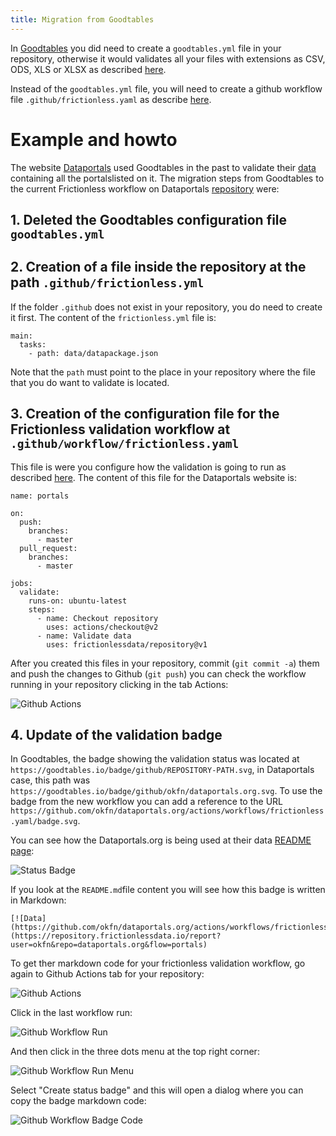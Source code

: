 ```yaml
---
title: Migration from Goodtables
---
```


In [Goodtables](https://goodtables.io) you did need to create a `goodtables.yml` file in your repository, otherwise 
it would validates all your files with extensions as CSV, ODS, XLS or XLSX as described
[here](https://github.com/frictionlessdata/goodtables.io/blob/master/docs/configuration/index.md).

Instead of the `goodtables.yml` file, you will need to create a github workflow file `.github/frictionless.yaml` as describe
[here](/docs/getting-started).

# Example and howto

The website [Dataportals](http://dataportals.org/) used Goodtables in the past to validate their [data](https://github.com/okfn/dataportals.org/tree/master/data) containing all the portalslisted on it.
The migration steps from Goodtables to the current Frictionless workflow on Dataportals [repository](https://github.com/okfn/dataportals.org) were:

## 1. Deleted the Goodtables configuration file `goodtables.yml`

## 2. Creation of a file inside the repository at the path `.github/frictionless.yml`

If the folder `.github` does not exist in your repository, you do need to create it first. The content of the `frictionless.yml` file is:

```
main:
  tasks:
    - path: data/datapackage.json
```

Note that the `path` must point to the place in your repository where the file that you do want to validate is located.

## 3. Creation of the configuration file for the Frictionless validation workflow at `.github/workflow/frictionless.yaml`

This file is were you configure how the validation is going to run as described [here](/docs/configuration). The content of this file for the Dataportals website is:

```
name: portals

on:
  push:
    branches:
      - master
  pull_request:
    branches:
      - master

jobs:
  validate:
    runs-on: ubuntu-latest
    steps:
      - name: Checkout repository
        uses: actions/checkout@v2
      - name: Validate data
        uses: frictionlessdata/repository@v1
```

After you created this files in your repository, commit (`git commit -a`) them and push the changes to Github (`git push`) you can check the workflow running in your repository
clicking in the tab Actions:

![Github Actions](/img/github-actions.png)

## 4. Update of the validation badge

In Goodtables, the badge showing the validation status was located at `https://goodtables.io/badge/github/REPOSITORY-PATH.svg`, in Dataportals case, this path was `https://goodtables.io/badge/github/okfn/dataportals.org.svg`. 
To use the badge from the new workflow you can add a reference to the URL `https://github.com/okfn/dataportals.org/actions/workflows/frictionless.yaml/badge.svg`.

You can see how the Dataportals.org is being used at their  data [README page](https://github.com/okfn/dataportals.org/tree/master/data):

![Status Badge](/img/dataportals-status-badge.png)

If you look at the `README.md`file content you will see how this badge is written in Markdown:

```
[![Data](https://github.com/okfn/dataportals.org/actions/workflows/frictionless.yaml/badge.svg)](https://repository.frictionlessdata.io/report?user=okfn&repo=dataportals.org&flow=portals)
```

To get ther markdown code for your frictionless validation workflow, go again to Github Actions tab for your repository:

![Github Actions](/img/github-actions.png)

Click in the last workflow run:

![Github Workflow Run](/img/github-actions-workflow-run.png)

And then click in the three dots menu at the top right corner:

![Github Workflow Run Menu](/img/github-actions-workflow-run-menu.png)

Select "Create status badge" and this will open a dialog where you can copy the badge markdown code:

![Github Workflow Badge Code](/img/github-actions-workflow-run-badge-code.png)
